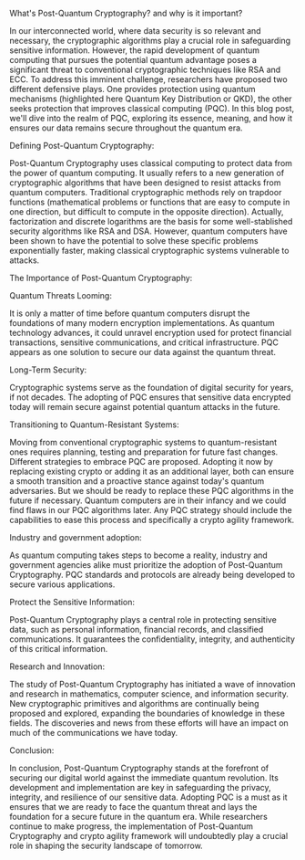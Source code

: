 What's Post-Quantum Cryptography? and why is it important?

In our interconnected world, where data security is so relevant and necessary, the cryptographic algorithms play a crucial role in safeguarding sensitive information. However, the rapid development of quantum computing that pursues the potential quantum advantage poses a significant threat to conventional cryptographic techniques like RSA and ECC. To address this imminent challenge, researchers have proposed two different defensive plays. One provides protection using quantum mechanisms (highlighted here Quantum Key Distribution or QKD), the other seeks protection that improves classical computing (PQC). In this blog post, we'll dive into the realm of PQC, exploring its essence, meaning, and how it ensures our data remains secure throughout the quantum era.

Defining Post-Quantum Cryptography:

Post-Quantum Cryptography uses classical computing to protect data from the power of quantum computing. It usually refers to a new generation of cryptographic algorithms that have been designed to resist attacks from quantum computers. Traditional cryptographic methods rely on trapdoor functions (mathematical problems or functions that are easy to compute in one direction, but difficult to compute in the opposite direction). Actually, factorization and discrete logarithms are the basis for some well-stablished security algorithms like RSA and DSA. However, quantum computers have been shown to have the potential to solve these specific problems exponentially faster, making classical cryptographic systems vulnerable to attacks.

The Importance of Post-Quantum Cryptography:

Quantum Threats Looming:

It is only a matter of time before quantum computers disrupt the foundations of many modern encryption implementations. As quantum technology advances, it could unravel encryption used for protect financial transactions, sensitive communications, and critical infrastructure. PQC appears as one solution to secure our data against the quantum threat.

Long-Term Security:

Cryptographic systems serve as the foundation of digital security for years, if not decades. The adopting of PQC ensures that sensitive data encrypted today will remain secure against potential quantum attacks in the future.

Transitioning to Quantum-Resistant Systems:

Moving from conventional cryptographic systems to quantum-resistant ones requires planning, testing and preparation for future fast changes. Different strategies to embrace PQC are proposed. Adopting it now by replacing existing crypto or adding it as an additional layer, both can ensure a smooth transition and a proactive stance against today's quantum adversaries. But we should be ready to replace these PQC algorithms in the future if necessary. Quantum computers are in their infancy and we could find flaws in our PQC algorithms later. Any PQC strategy should include the capabilities to ease this process and specifically a crypto agility framework.

Industry and government adoption:

As quantum computing takes steps to become a reality, industry and government agencies alike must prioritize the adoption of Post-Quantum Cryptography. PQC standards and protocols are already being developed to secure various applications.

Protect the Sensitive Information:

Post-Quantum Cryptography plays a central role in protecting sensitive data, such as personal information, financial records, and classified communications. It guarantees the confidentiality, integrity, and authenticity of this critical information.

Research and Innovation:

The study of Post-Quantum Cryptography has initiated a wave of innovation and research in mathematics, computer science, and information security. New cryptographic primitives and algorithms are continually being proposed and explored, expanding the boundaries of knowledge in these fields. The discoveries and news from these efforts will have an impact on much of the communications we have today.  

Conclusion:

In conclusion, Post-Quantum Cryptography stands at the forefront of securing our digital world against the immediate quantum revolution. Its development and implementation are key in safeguarding the privacy, integrity, and resilience of our sensitive data. Adopting PQC is a must as it ensures that we are ready to face the quantum threat and lays the foundation for a secure future in the quantum era. While researchers continue to make progress, the implementation of Post-Quantum Cryptography and crypto agility framework will undoubtedly play a crucial role in shaping the security landscape of tomorrow.
